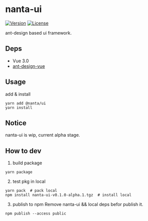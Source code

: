 # nanta-ui

 <p>
     <a href="https://www.npmjs.com/package/@nanta/ui"><img src="https://badgen.net/npm/v/@nanta/ui" alt="Version"></a>
     <a href="https://www.npmjs.com/package/@nanta/ui"><img src="https://badgen.net/npm/license/@nanta/ui" alt="License"></a> 
</p>

ant-design based ui framework.

## Deps

- Vue 3.0
- [ant-design-vue](https://github.com/vueComponent/ant-design-vue)

## Usage

add & install

```shell
yarn add @nanta/ui
yarn install
```

## Notice

nanta-ui is wip, current alpha stage.

## How to dev

1. build package

```shell
yarn package
```

2. test pkg in local

```shell
yarn pack  # pack local
npm install nanta-ui-v0.1.0-alpha.1.tgz  # install local
```

3. publish to npm
Remove nanta-ui && local deps befor publish it.

```shell
npm publish --access public
```
